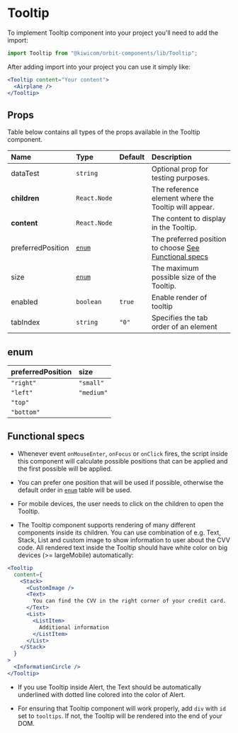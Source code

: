 # Tooltip
To implement Tooltip component into your project you'll need to add the import:
```jsx
import Tooltip from "@kiwicom/orbit-components/lib/Tooltip";
```
After adding import into your project you can use it simply like:
```jsx
<Tooltip content="Your content">
  <Airplane />
</Tooltip>
```

## Props
Table below contains all types of the props available in the Tooltip component.

| Name              | Type                  | Default         | Description                      |
| :---------------- | :-------------------- | :-------------- | :------------------------------- |
| dataTest          | `string`              |                 | Optional prop for testing purposes.
| **children**      | `React.Node`          |                 | The reference element where the Tooltip will appear.
| **content**       | `React.Node`          |                 | The content to display in the Tooltip.
| preferredPosition | [`enum`](#enum)       |                 | The preferred position to choose [See Functional specs](#functional-specs)
| size              | [`enum`](#enum)       |                 | The maximum possible size of the Tooltip.
| enabled           | `boolean`             | `true`          | Enable render of tooltip
| tabIndex          | `string`              | `"0"`           | Specifies the tab order of an element

## enum
| preferredPosition | size        |
| :---------------- | :---------- |
| `"right"`         | `"small"`   |
| `"left"`          | `"medium"`  |
| `"top"`           |
| `"bottom"`        |


## Functional specs
* Whenever event `onMouseEnter`, `onFocus` or `onClick` fires, the script inside this component will calculate possible positions that can be applied and the first possible will be applied.

* You can prefer one position that will be used if possible, otherwise the default order in [`enum`](#enum) table will be used.

* For mobile devices, the user needs to click on the children to open the Tooltip.

* The Tooltip component supports rendering of many different components inside its children. You can use combination of e.g. Text, Stack, List and custom image to show information to user about the CVV code. All rendered text inside the Tooltip should have white color on big devices (>= largeMobile) automatically:
```jsx
<Tooltip
  content={
    <Stack>
      <CustomImage />
      <Text>
        You can find the CVV in the right corner of your credit card.
      </Text>
      <List>
        <ListItem>
          Additional information
        </ListItem>
      </List>
    </Stack>
  }
>
  <InformationCircle />
</Tooltip>
```

* If you use Tooltip inside Alert, the Text should be automatically underlined with dotted line colored into the color of Alert.

* For ensuring that Tooltip component will work properly, add `div` with `id` set to `tooltips`. If not, the Tooltip will be rendered into the end of your DOM.

